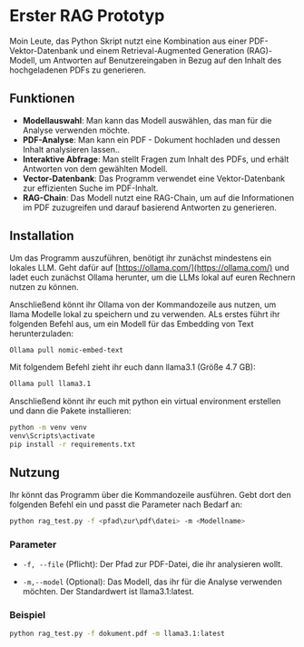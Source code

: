 # Erster RAG Prototyp

Moin Leute, das Python Skript nutzt eine Kombination aus einer PDF-Vektor-Datenbank und einem Retrieval-Augmented Generation (RAG)-Modell, um Antworten auf Benutzereingaben in Bezug auf den Inhalt des hochgeladenen PDFs zu generieren.

## Funktionen 

- **Modellauswahl**: Man kann das Modell auswählen, das man für die Analyse verwenden möchte.
- **PDF-Analyse**: Man kann ein PDF - Dokument hochladen und dessen Inhalt analysieren lassen..
- **Interaktive Abfrage**: Man stellt Fragen zum Inhalt des PDFs, und erhält Antworten von dem gewählten Modell.
- **Vector-Datenbank**: Das Programm verwendet eine Vektor-Datenbank zur effizienten Suche im PDF-Inhalt.
- **RAG-Chain**: Das Modell nutzt eine RAG-Chain, um auf die Informationen im PDF zuzugreifen und darauf basierend Antworten zu generieren.

## Installation 

Um das Programm auszuführen, benötigt ihr zunächst mindestens ein lokales LLM. Geht dafür auf [https://ollama.com/](https://ollama.com/) und ladet euch zunächst Ollama herunter, um die LLMs lokal auf euren Rechnern nutzen zu können. 

Anschließend könnt ihr Ollama von der Kommandozeile aus nutzen, um llama Modelle lokal zu speichern und zu verwenden. ALs erstes führt ihr folgenden Befehl aus, um ein Modell für das Embedding von Text herunterzuladen:

```bash
Ollama pull nomic-embed-text
```
Mit folgendem Befehl zieht ihr euch dann llama3.1 (Größe 4.7 GB):

```bash
Ollama pull llama3.1
```

Anschließend könnt ihr euch mit python ein virtual environment erstellen und dann die Pakete installieren: 

```bash 
python -m venv venv
venv\Scripts\activate
pip install -r requirements.txt
```

## Nutzung 

Ihr könnt das Programm über die Kommandozeile ausführen. Gebt dort den folgenden Befehl ein und passt die Parameter nach Bedarf an:

```bash
python rag_test.py -f <pfad\zur\pdf\datei> -m <Modellname>
```

### Parameter 

- `-f, --file` (Pflicht): Der Pfad zur PDF-Datei, die ihr analysieren wollt.

- `-m,--model` (Optional): Das Modell, das ihr für die Analyse verwenden möchten. Der Standardwert ist llama3.1:latest.

### Beispiel 
```bash
python rag_test.py -f dokument.pdf -m llama3.1:latest
```

